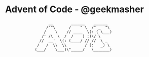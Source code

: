 <div align="center">
<h1>Advent of Code - @geekmasher</h1>

```
      __        ______    ______   
     /""\      /    " \  /" _  "\  
    /    \    // ____  \(: ( \___) 
   /' /\  \  /  /    ) :)\/ \      
  //  __'  \(: (____/ // //  \ _   
 /   /  \\  \\        / (:   _) \  
(___/    \___)\"_____/   \_______) 
                                   
```

</div>
